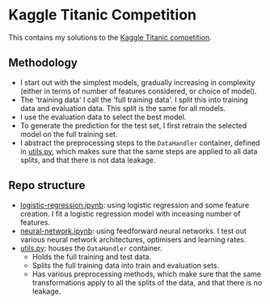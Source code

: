 Kaggle Titanic Competition
==========================

This contains my solutions to the [Kaggle Titanic competition](https://www.kaggle.com/c/titanic).


Methodology
-----------

- I start out with the simplest models, gradually increasing in complexity (either in terms of number of features considered, or choice of model).
- The 'training data' I call the 'full training data'. I split this into training data and evaluation data. This split is the same for all models.
- I use the evaluation data to select the best model.
- To generate the prediction for the test set, I first retrain the selected model on the full training set.
- I abstract the preprocessing steps to the `DataHandler` container, defined in [utils.py](./utils.py), which makes sure that the same steps are applied to all data splits, and that there is not data leakage.


Repo structure
--------------

- [logistic-regression.ipynb](./logistic-regression.ipynb): using logistic regression and some feature creation. I fit a logistic regression model with inceasing number of features.
- [neural-network.ipynb](./neural-network.ipynb): using feedforward neural networks. I test out various neural network architectures, optimisers and learning rates.
- [utils.py](./utils.py): houses the `DataHandler` container.
    * Holds the full training and test data. 
    * Splits the full training data into train and evaluation sets.
    * Has various preprocessing methods, which make sure that the same transformations apply to all the splits of the data, and that there is no leakage.
